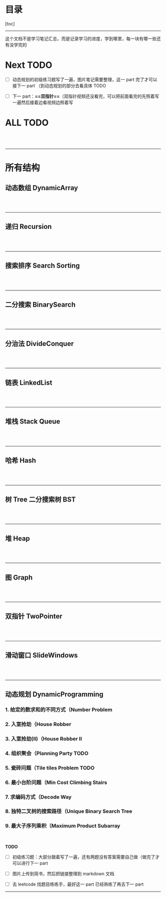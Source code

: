 # 目录

[toc]

---

这个文档不是学习笔记汇总，而是记录学习的进度，学到哪里，每一块有哪一些还有没学完的



# **Next TODO**

- [ ] 动态规划的初级练习题写了一遍，图片笔记需要整理，这一 part 完了才可以接下一 part （到动态规划的部分去看具体 TODO
- [ ] 下一 part：**==双指针==**（双指针视频还没看完，可以把前面看完的先照着写一遍然后接着边看视频边照着写



# ALL TODO






<br>
<br>

---


# 所有结构


## 动态数组 DynamicArray









<br>
<br>

---

## 递归 Recursion









<br>
<br>

---

## 搜索排序 Search Sorting














<br>
<br>


---

## 二分搜索 BinarySearch














<br>
<br>

---

## 分治法 DivideConquer


















<br>
<br>

---

## 链表 LinkedList



















<br>
<br>

---

## 堆栈 Stack Queue



















<br>
<br>

---

## 哈希 Hash



















<br>
<br>

---

## 树 Tree 二分搜索树 BST



















<br>
<br>

---

## 堆 Heap



















<br>
<br>

---

## 图 Graph



















<br>
<br>

---

## 双指针 TwoPointer



















<br>
<br>

---

## 滑动窗口 SlideWindows



















<br>
<br>

---

## **动态规划 DynamicProgramming**

### 1. 给定的数求和的不同方式（Number Problem
### 2. 入室抢劫（House Robber
### 3. 入室抢劫(II)（House Robber II
### 4. 组织聚会（Planning Party **TODO**
### 5. 瓷砖问题（Tile tiles Problem **TODO**
### 6. 最小台阶问题（Min Cost Climbing Stairs
### 7. 求编码方式（Decode Way
### 8. 独特二叉树的搜索路径（Unique Binary Search Tree
### 9. 最大子序列乘积（Maximum Product Subarray

<br>

**TODO**

- [ ] 初级练习题：大部分跟着写了一遍，还有两题没有答案需要自己做（做完了才可以进行下一 part
- [ ] 图片上传到简书，然后把链接整理到 markdown 文档
- [ ] 去 leetcode 找题目练练手，最好这一 part 已经熟练了再去下一 part












---

<br>
<br>
